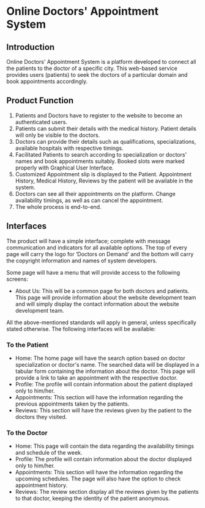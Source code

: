 # Online Doctors' Appointment System

## Introduction

Online Doctors' Appointment System is a platform developed to connect all the patients to the doctor of a specific city. This web-based service provides users (patients) to seek the doctors of a particular domain and book appointments accordingly.

## Product Function

1. Patients and Doctors have to register to the website to become an authenticated users.
2. Patients can submit their details with the medical history. Patient details will only be visible to the doctors.
3. Doctors can provide their details such as qualifications, specializations, available hospitals with respective timings.
4. Facilitated Patients to search according to specialization or doctors’ names and book appointments suitably. Booked slots were marked properly with Graphical User Interface. 
5. Customized Appointment slip is displayed to the Patient. Appointment History, Medical History, Reviews by the patient will be available in the system.
6. Doctors can see all their appointments on the platform. Change availability timings, as well as can cancel the appointment. 
7. The whole process is end-to-end.

## Interfaces

The product will have a simple interface; complete with message communication and indicators for all available options. The top of every page will carry the logo for ‘Doctors on Demand’ and the bottom will carry the copyright information and names of system developers.

Some page will have a menu that will provide access to the following screens:
- About Us: This will be a common page for both doctors and patients. This page will provide information about the website development team and will simply display the contact information about the website development team.

All the above-mentioned standards will apply in general, unless specifically stated otherwise. The following interfaces will be available:

### To the Patient
- Home: The home page will have the search option based on doctor specialization or doctor's name. The searched data will be displayed in a tabular form containing the information about the doctor. This page will provide a link to take an appointment with the respective doctor. 
- Profile: The profile will contain information about the patient displayed only to him/her.
- Appointments: This section will have the information regarding the previous appointments taken by the patients.
- Reviews: This section will have the reviews given by the patient to the doctors they visited.

### To the Doctor
- Home: This page will contain the data regarding the availability timings and schedule of the week.
- Profile:  The profile will contain information about the doctor displayed only to him/her.
- Appointments: This section will have the information regarding the upcoming schedules. The page will also have the option to check appointment history.
- Reviews: The review section display all the reviews given by the patients to that doctor, keeping the identity of the patient anonymous.
